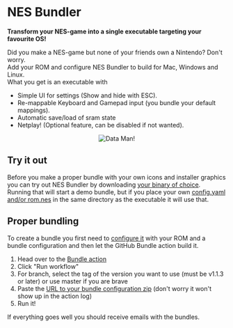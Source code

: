 # NES Bundler

**Transform your NES-game into a single executable targeting your favourite OS!**

Did you make a NES-game but none of your friends own a Nintendo? Don't worry.  
Add your ROM and configure NES Bundler to build for Mac, Windows and Linux.  
What you get is an executable with
* Simple UI for settings (Show and hide with ESC).
* Re-mappable Keyboard and Gamepad input (you bundle your default mappings).
* Automatic save/load of sram state
* Netplay! (Optional feature, can be disabled if not wanted).

<p align="center">
  <img src="https://github.com/tedsteen/nes-bundler/blob/master/screenshot.gif?raw=true" alt="Data Man!"/>
</p>

## Try it out

Before you make a proper bundle with your own icons and installer graphics you can try out NES Bundler by downloading [your binary of choice](https://github.com/tedsteen/nes-bundler/releases/).  
Running that will start a demo bundle, but if you place your own [config.yaml and/or rom.nes](config/) in the same directory as the executable it will use that.

## Proper bundling

To create a bundle you first need to [configure it](config/README.md) with your ROM and a bundle configuration and then let the GitHub Bundle action build it.  
1. Head over to the [Bundle action](https://github.com/tedsteen/nes-bundler/actions/workflows/bundle.yml)
1. Click "Run workflow"
2. For branch, select the tag of the version you want to use (must be v1.1.3 or later) or use master if you are brave
3. Paste the [URL to your bundle configuration zip](https://github.com/tedsteen/nes-bundler/blob/master/config/README.md#prepare-the-configuration-for-the-github-bundle-action) (don't worry it won't show up in the action log)
4. Run it!

If everything goes well you should receive emails with the bundles.
